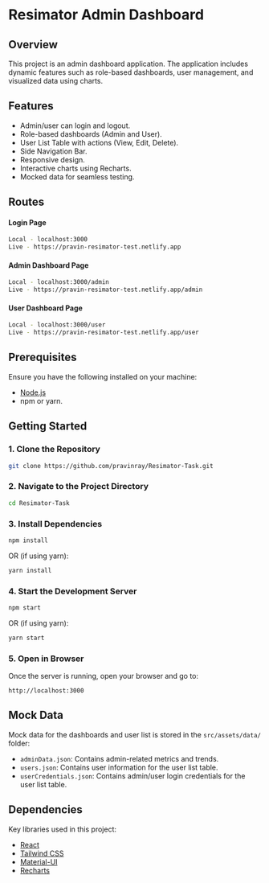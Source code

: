 # Resimator Admin Dashboard

## Overview
This project is an admin dashboard application. The application includes dynamic features such as role-based dashboards, user management, and visualized data using charts.

## Features
- Admin/user can login and logout.
- Role-based dashboards (Admin and User).
- User List Table with actions (View, Edit, Delete).
- Side Navigation Bar.
- Responsive design.
- Interactive charts using Recharts.
- Mocked data for seamless testing.

## Routes

#### Login Page
```bash
Local - localhost:3000
Live - https://pravin-resimator-test.netlify.app
```
#### Admin Dashboard Page
```bash
Local - localhost:3000/admin
Live - https://pravin-resimator-test.netlify.app/admin
```
#### User Dashboard Page
```bash
Local - localhost:3000/user
Live - https://pravin-resimator-test.netlify.app/user
```


## Prerequisites
Ensure you have the following installed on your machine:
- [Node.js](https://nodejs.org/)
- npm or yarn.

## Getting Started

### 1. Clone the Repository
```bash
git clone https://github.com/pravinray/Resimator-Task.git
```

### 2. Navigate to the Project Directory
```bash
cd Resimator-Task
```

### 3. Install Dependencies
```bash
npm install
```
OR (if using yarn):
```bash
yarn install
```

### 4. Start the Development Server
```bash
npm start
```
OR (if using yarn):
```bash
yarn start
```

### 5. Open in Browser
Once the server is running, open your browser and go to:
```
http://localhost:3000
```

## Mock Data
Mock data for the dashboards and user list is stored in the `src/assets/data/` folder:
- `adminData.json`: Contains admin-related metrics and trends.
- `users.json`: Contains user information for the user list table.
- `userCredentials.json`: Contains admin/user login credentials for the user list table.

## Dependencies
Key libraries used in this project:
- [React](https://reactjs.org/)
- [Tailwind CSS](https://tailwindcss.com/)
- [Material-UI](https://mui.com/)
- [Recharts](https://recharts.org/)


